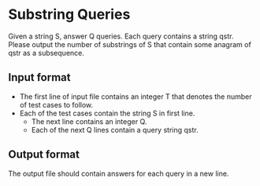 # Substring Queries

Given a string S, answer Q queries.
Each query contains a string qstr. Please output the number of substrings of S that contain some anagram of qstr as a subsequence.

## Input format

- The first line of input file contains an integer T that denotes the number of test cases to follow.
- Each of the test cases contain the string S in first line.
  - The next line contains an integer Q.
  - Each of the next Q lines contain a query string qstr.

## Output format

The output file should contain answers for each query in a new line.
